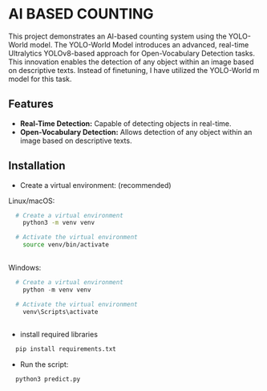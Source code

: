 # AI BASED COUNTING
This project demonstrates an AI-based counting system using the YOLO-World model. The YOLO-World Model introduces an advanced, real-time Ultralytics YOLOv8-based approach for Open-Vocabulary Detection tasks. This innovation enables the detection of any object within an image based on descriptive texts. Instead of finetuning, I have utilized the YOLO-World m model for this task.

## Features
- **Real-Time Detection:** Capable of detecting objects in real-time.
- **Open-Vocabulary Detection:** Allows detection of any object within an image based on descriptive texts.

## Installation

- Create a virtual environment: (recommended)

Linux/macOS:

```bash
  # Create a virtual environment
    python3 -m venv venv

  # Activate the virtual environment
    source venv/bin/activate
  
```

 Windows:

```powershell
  # Create a virtual environment
    python -m venv venv

  # Activate the virtual environment
    venv\Scripts\activate
  
```

- install required libraries

```bash
  pip install requirements.txt
```

- Run the script:

```bash
  python3 predict.py
```
  




